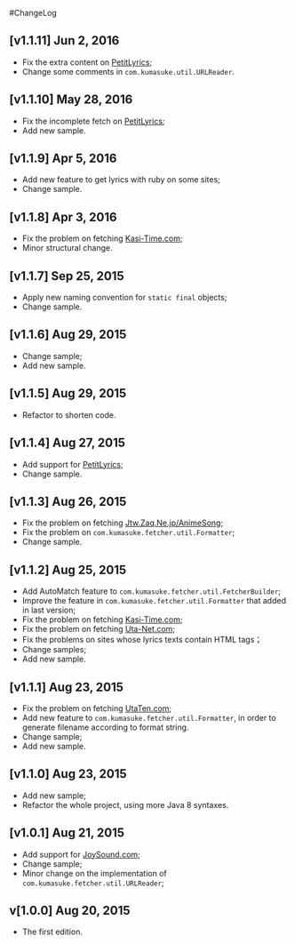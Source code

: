#ChangeLog

## [v1.1.11] Jun 2, 2016
* Fix the extra content on [PetitLyrics](http://petitlyrics.com);
* Change some comments in ``com.kumasuke.util.URLReader``.

## [v1.1.10] May 28, 2016
* Fix the incomplete fetch on [PetitLyrics](http://petitlyrics.com);
* Add new sample.

## [v1.1.9] Apr 5, 2016
* Add new feature to get lyrics with ruby on some sites;
* Change sample.

## [v1.1.8] Apr 3, 2016
* Fix the problem on fetching  [Kasi-Time.com](http://kasi-time.com);
* Minor structural change.

## [v1.1.7] Sep 25, 2015
* Apply new naming convention for ``static final`` objects;
* Change sample.

## [v1.1.6] Aug 29, 2015
* Change sample;
* Add new sample.

## [v1.1.5] Aug 29, 2015
* Refactor to shorten code.

## [v1.1.4] Aug 27, 2015
* Add support for [PetitLyrics](http://petitlyrics.com);
* Change sample.

## [v1.1.3] Aug 26, 2015
* Fix the problem on fetching [Jtw.Zaq.Ne.jp/AnimeSong](http://www.jtw.zaq.ne.jp/animesong);
* Fix the problem on ``com.kumasuke.fetcher.util.Formatter``;
* Change sample.

## [v1.1.2] Aug 25, 2015
* Add AutoMatch feature to ``com.kumasuke.fetcher.util.FetcherBuilder``;
* Improve the feature in ``com.kumasuke.fetcher.util.Formatter`` that added in last version;
* Fix the problem on fetching [Kasi-Time.com](http://kasi-time.com);
* Fix the problem on fetching [Uta-Net.com](http://uta-net.com);
* Fix the problems on sites whose lyrics texts contain HTML tags；
* Change samples;
* Add new sample.

## [v1.1.1] Aug 23, 2015
* Fix the problem on fetching [UtaTen.com](http://utaten.com);
* Add new feature to ``com.kumasuke.fetcher.util.Formatter``, in order to generate filename according to format string.
* Change sample;
* Add new sample.

## [v1.1.0] Aug 23, 2015
* Add new sample;
* Refactor the whole project, using more Java 8 syntaxes.

## [v1.0.1] Aug 21, 2015
* Add support for [JoySound.com](https://joysound.com);
* Change sample;
* Minor change on the implementation of ``com.kumasuke.fetcher.util.URLReader``;

## v[1.0.0] Aug 20, 2015
* The first edition.